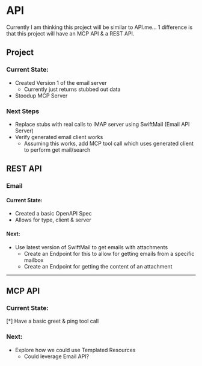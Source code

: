 #  API

Currently I am thinking this project will be similar to API.me...
1 difference is that this project will have an MCP API & a REST API. 

## Project 
### Current State:
- Created Version 1 of the email server
    - Currently just returns stubbed out data 
- Stoodup MCP Server

### Next Steps
- Replace stubs with real calls to IMAP server using SwiftMail (Email API Server)
- Verify generated email client works
    - Assuming this works, add MCP tool call which uses generated client to perform get mail/search

## REST API
### Email
#### Current State: 
- Created a basic OpenAPI Spec
- Allows for type, client & server


#### Next:
- Use latest version of SwiftMail to get emails with attachments
    - Create an Endpoint for this to allow for getting emails from a specific mailbox
    - Create an Endpoint for getting the content of an attachment    
---
## MCP API
### Current State:  
[*] Have a basic greet & ping tool call

### Next:
- Explore how we could use Templated Resources 
    - Could leverage Email API? 



